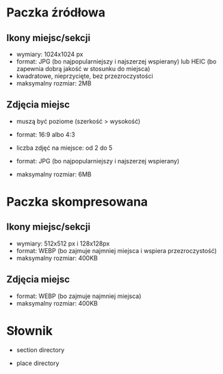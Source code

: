 # Paczka źródłowa

## Ikony miejsc/sekcji

- wymiary: 1024x1024 px
- format: JPG (bo najpopularniejszy i najszerzej wspierany) lub HEIC (bo zapewnia dobrą jakość w stosunku do miejsca)
- kwadratowe, nieprzycięte, bez przezroczystości
- maksymalny rozmiar: 2MB

## Zdjęcia miejsc

- muszą być poziome (szerkość > wysokość)
- format: 16:9 albo 4:3
- liczba zdjęć na miejsce: od 2 do 5

- format: JPG (bo najpopularniejszy i najszerzej wspierany)
- maksymalny rozmiar: 6MB

# Paczka skompresowana

## Ikony miejsc/sekcji

- wymiary: 512x512 px i 128x128px
- format: WEBP (bo zajmuje najmniej miejsca i wspiera przezroczystość)
- maksymalny rozmiar: 400KB

## Zdjęcia miejsc

- format: WEBP (bo zajmuje najmniej miejsca)
- maksymalny rozmiar: 400KB

# Słownik

- section directory

- place directory
